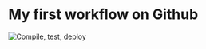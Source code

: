 # My first workflow on Github
[![Compile, test, deploy](https://github.com/relight31/vttpsshdemo1/actions/workflows/main.yaml/badge.svg?branch=master)](https://github.com/relight31/vttpsshdemo1/actions/workflows/main.yaml)